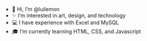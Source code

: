 - 👋 Hi, I’m @luilemon
- ✨ I’m interested in art, design, and technology
- 💻 I have experience with Excel and MySQL
- 🎓 I’m currently learning HTML, CSS, and Javascript

<!---
luilemon/luilemon is a ✨ special ✨ repository because its `README.md` (this file) appears on your GitHub profile.
You can click the Preview link to take a look at your changes.
--->
